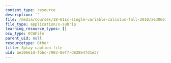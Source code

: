 ```yaml
---
content_type: resource
description: ''
file: /media/courses/18-01sc-single-variable-calculus-fall-2010/ae30661dfbbc79038ef7d828e47d1e37_aeXp1zC6Hls.srt
file_type: application/x-subrip
learning_resource_types: []
ocw_type: OCWFile
parent_uid: null
resourcetype: Other
title: 3play caption file
uid: ae30661d-fbbc-7903-8ef7-d828e47d1e37
---
```

